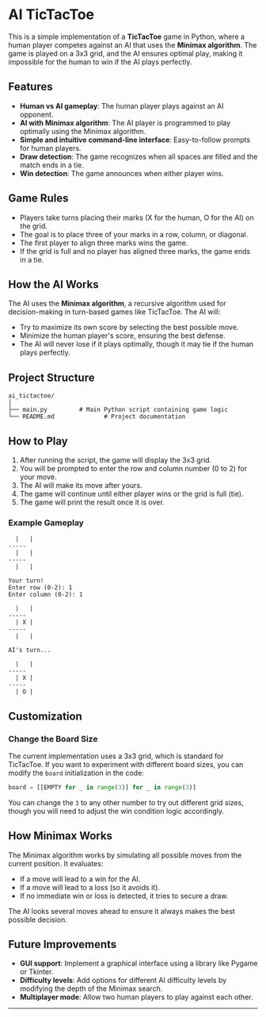 
# AI TicTacToe

This is a simple implementation of a **TicTacToe** game in Python, where a human player competes against an AI that uses the **Minimax algorithm**. The game is played on a 3x3 grid, and the AI ensures optimal play, making it impossible for the human to win if the AI plays perfectly.

## Features
- **Human vs AI gameplay**: The human player plays against an AI opponent.
- **AI with Minimax algorithm**: The AI player is programmed to play optimally using the Minimax algorithm.
- **Simple and intuitive command-line interface**: Easy-to-follow prompts for human players.
- **Draw detection**: The game recognizes when all spaces are filled and the match ends in a tie.
- **Win detection**: The game announces when either player wins.

## Game Rules
- Players take turns placing their marks (X for the human, O for the AI) on the grid.
- The goal is to place three of your marks in a row, column, or diagonal.
- The first player to align three marks wins the game.
- If the grid is full and no player has aligned three marks, the game ends in a tie.

## How the AI Works
The AI uses the **Minimax algorithm**, a recursive algorithm used for decision-making in turn-based games like TicTacToe. The AI will:
- Try to maximize its own score by selecting the best possible move.
- Minimize the human player's score, ensuring the best defense.
- The AI will never lose if it plays optimally, though it may tie if the human plays perfectly.

## Project Structure

```
ai_tictactoe/
│
├── main.py         # Main Python script containing game logic
└── README.md              # Project documentation
```

## How to Play

1. After running the script, the game will display the 3x3 grid.
2. You will be prompted to enter the row and column number (0 to 2) for your move.
3. The AI will make its move after yours.
4. The game will continue until either player wins or the grid is full (tie).
5. The game will print the result once it is over.

### Example Gameplay
```
  |   |
-----
  |   |
-----
  |   |

Your turn!
Enter row (0-2): 1
Enter column (0-2): 1

  |   |
-----
  | X |
-----
  |   |

AI's turn...

  |   |
-----
  | X |
-----
  | O |

```

## Customization

### Change the Board Size
The current implementation uses a 3x3 grid, which is standard for TicTacToe. If you want to experiment with different board sizes, you can modify the `board` initialization in the code:
```python
board = [[EMPTY for _ in range(3)] for _ in range(3)]
```
You can change the `3` to any other number to try out different grid sizes, though you will need to adjust the win condition logic accordingly.

## How Minimax Works

The Minimax algorithm works by simulating all possible moves from the current position. It evaluates:
- If a move will lead to a win for the AI.
- If a move will lead to a loss (so it avoids it).
- If no immediate win or loss is detected, it tries to secure a draw.

The AI looks several moves ahead to ensure it always makes the best possible decision.

## Future Improvements
- **GUI support**: Implement a graphical interface using a library like Pygame or Tkinter.
- **Difficulty levels**: Add options for different AI difficulty levels by modifying the depth of the Minimax search.
- **Multiplayer mode**: Allow two human players to play against each other.

---
